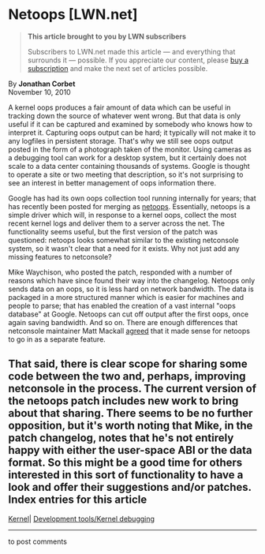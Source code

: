 # Netoops [LWN.net]

> **This article brought to you by LWN subscribers**
> 
> Subscribers to LWN.net made this article — and everything that surrounds it — possible. If you appreciate our content, please [buy a subscription](/Promo/nst-nag3/subscribe) and make the next set of articles possible. 

By **Jonathan Corbet**  
November 10, 2010 

A kernel oops produces a fair amount of data which can be useful in tracking down the source of whatever went wrong. But that data is only useful if it can be captured and examined by somebody who knows how to interpret it. Capturing oops output can be hard; it typically will not make it to any logfiles in persistent storage. That's why we still see oops output posted in the form of a photograph taken of the monitor. Using cameras as a debugging tool can work for a desktop system, but it certainly does not scale to a data center containing thousands of systems. Google is thought to operate a site or two meeting that description, so it's not surprising to see an interest in better management of oops information there. 

Google has had its own oops collection tool running internally for years; that has recently been posted for merging as [netoops](https://lwn.net/Articles/414031/). Essentially, netoops is a simple driver which will, in response to a kernel oops, collect the most recent kernel logs and deliver them to a server across the net. The functionality seems useful, but the first version of the patch was questioned: netoops looks somewhat similar to the existing netconsole system, so it wasn't clear that a need for it exists. Why not just add any missing features to netconsole? 

Mike Waychison, who posted the patch, responded with a number of reasons which have since found their way into the changelog. Netoops only sends data on an oops, so it is less hard on network bandwidth. The data is packaged in a more structured manner which is easier for machines and people to parse; that has enabled the creation of a vast internal "oops database" at Google. Netoops can cut off output after the first oops, once again saving bandwidth. And so on. There are enough differences that netconsole maintainer Matt Mackall [agreed](/Articles/414541/) that it made sense for netoops to go in as a separate feature. 

That said, there is clear scope for sharing some code between the two and, perhaps, improving netconsole in the process. The current version of the netoops patch includes new work to bring about that sharing. There seems to be no further opposition, but it's worth noting that Mike, in the patch changelog, notes that he's not entirely happy with either the user-space ABI or the data format. So this might be a good time for others interested in this sort of functionality to have a look and offer their suggestions and/or patches.  
Index entries for this article  
---  
[Kernel](/Kernel/Index)| [Development tools/Kernel debugging](/Kernel/Index#Development_tools-Kernel_debugging)  
  


* * *

to post comments 
